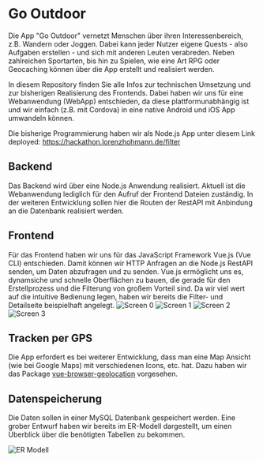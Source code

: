 # Go Outdoor
Die App "Go Outdoor" vernetzt Menschen über ihren Interessenbereich, z.B. Wandern oder Joggen. Dabei kann jeder Nutzer eigene Quests - also Aufgaben erstellen - und sich mit anderen Leuten verabreden.
Neben zahlreichen Sportarten, bis hin zu Spielen, wie eine Art RPG oder Geocaching können über die App erstellt und realisiert werden.

In diesem Repository finden Sie alle Infos zur technischen Umsetzung und zur bisherigen Realisierung des Frontends.
Dabei haben wir uns für eine Webanwendung (WebApp) entschieden, da diese plattformunabhängig ist und wir einfach (z.B. mit Cordova) in eine native Android und iOS App umwandeln können.

Die bisherige Programmierung haben wir als Node.js App unter diesem Link deployed: https://hackathon.lorenzhohmann.de/filter

## Backend
Das Backend wird über eine Node.js Anwendung realisiert. Aktuell ist die Webanwendung lediglich für den Aufruf der Frontend Dateien zuständig. In der weiteren Entwicklung sollen hier die Routen der RestAPI mit Anbindung an die Datenbank realisiert werden.

## Frontend
Für das Frontend haben wir uns für das JavaScript Framework Vue.js (Vue CLI) entschieden. Damit können wir HTTP Anfragen an die Node.js RestAPI senden, um Daten abzufragen und zu senden.
Vue.js ermöglicht uns es, dynamsiche und schnelle Oberflächen zu bauen, die gerade für den Erstellprozess und die Filterung von großem Vorteil sind.
Da wir viel wert auf die intuitive Bedienung legen, haben wir bereits die Filter- und Detailseite beispielhaft angelegt.
![Screen 0](https://hackathon.lorenzhohmann.de/go-outdoor-filter.PNG?v=1)
![Screen 1](https://hackathon.lorenzhohmann.de/go-outdoor-detail-1.PNG?v=1)
![Screen 2](https://hackathon.lorenzhohmann.de/go-outdoor-detail-2.PNG?v=1)
![Screen 3](https://hackathon.lorenzhohmann.de/go-outdoor-detail-3.PNG?v=1)

## Tracken per GPS
Die App erfordert es bei weiterer Entwicklung, dass man eine Map Ansicht (wie bei Google Maps) mit verschiedenen Icons, etc. hat. Dazu haben wir das Package [vue-browser-geolocation](https://www.npmjs.com/package/vue-browser-geolocation) vorgesehen.

## Datenspeicherung
Die Daten sollen in einer MySQL Datenbank gespeichert werden. Eine grober Entwurf haben wir bereits im ER-Modell dargestellt, um einen Überblick über die benötigten Tabellen zu bekommen. 

![ER Modell](https://hackathon.lorenzhohmann.de/erd.png)

